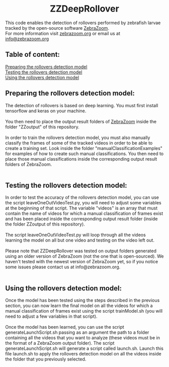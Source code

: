 <H1 CLASS="western" style="text-align:center;">ZZDeepRollover</H1>

This code enables the detection of rollovers performed by zebrafish larvae tracked by the open-source software <a href="https://github.com/oliviermirat/ZebraZoom" target="_blank">ZebraZoom</a>.<br/>
For more information visit <a href="https://zebrazoom.org/" target="_blank">zebrazoom.org</a> or email us at info@zebrazoom.org<br/>

<H2 CLASS="western">Table of content:</H2>

[Preparing the rollovers detection model](#preparing)<br/>
[Testing the rollovers detection model](#testing)<br/>
[Using the rollovers detection model](#using)<br/>

<a name="preparing"/>

<H2 CLASS="western">Preparing the rollovers detection model:</H2>
The detection of rollovers is based on deep learning. You must first install tensorflow and keras on your machine.<br/><br/>
You then need to place the output result folders of <a href="https://github.com/oliviermirat/ZebraZoom" target="_blank">ZebraZoom</a> inside the folder "ZZoutput" of this repository.<br/><br/>
In order to train the rollovers detection model, you must also manually classify the frames of some of the tracked videos in order to be able to create a training set. Look inside the folder "manualClassificationExamples" for examples of how to create such manual classifications. You then need to place those manual classifications inside the corresponding output result folders of ZebraZoom.<br/><br/>

<a name="testing"/>

<H2 CLASS="western">Testing the rollovers detection model:</H2>
In order to test the accuracy of the rollovers detection model, you can use the script leaveOneOutVideoTest.py, you will need to adjust some variables at the beginning of that script. The variable "videos" is an array that must contain the name of videos for which a manual classification of frames exist and has been placed inside the corresponding output result folder (inside the folder ZZoutput of this repository).<br/><br/>
The script leaveOneOutVideoTest.py will loop through all the videos learning the model on all but one video and testing on the video left out.<br/><br/>
Please note that ZZDeepRollover was tested on output folders generated using an older version of ZebraZoom (not the one that is open-sourced). We haven't tested with the newest version of ZebraZoom yet, so if you notice some issues please contact us at info@zebrazoom.org.<br/><br/>

<a name="using"/>

<H2 CLASS="western">Using the rollovers detection model:</H2>
Once the model has been tested using the steps described in the previous section, you can now learn the final model on all the videos for which a manual classification of frames exist using the script trainModel.sh (you will need to adjust a few variables in that script).<br/><br/>
Once the model has been learned, you can use the script generateLaunchScript.sh passing as an argument the path to a folder containing all the videos that you want to analyze (these videos must be in the format of a ZebraZoom output folder). The script generateLaunchScript.sh will generate a script called launch.sh. Launch this file launch.sh to apply the rollovers detection model on all the videos inside the folder that you previously selected.<br/><br/>

